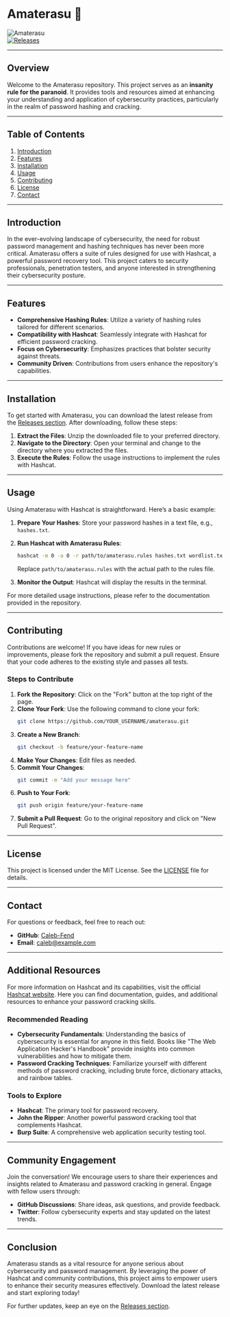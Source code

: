 # Amaterasu 🌟

![Amaterasu](https://img.shields.io/badge/Amaterasu-v1.0.0-brightgreen)  
[![Releases](https://img.shields.io/badge/Releases-Click%20Here-brightblue)](https://github.com/Caleb-Fend/amaterasu/releases)

---

## Overview

Welcome to the Amaterasu repository. This project serves as an **insanity rule for the paranoid**. It provides tools and resources aimed at enhancing your understanding and application of cybersecurity practices, particularly in the realm of password hashing and cracking.

---

## Table of Contents

1. [Introduction](#introduction)
2. [Features](#features)
3. [Installation](#installation)
4. [Usage](#usage)
5. [Contributing](#contributing)
6. [License](#license)
7. [Contact](#contact)

---

## Introduction

In the ever-evolving landscape of cybersecurity, the need for robust password management and hashing techniques has never been more critical. Amaterasu offers a suite of rules designed for use with Hashcat, a powerful password recovery tool. This project caters to security professionals, penetration testers, and anyone interested in strengthening their cybersecurity posture.

---

## Features

- **Comprehensive Hashing Rules**: Utilize a variety of hashing rules tailored for different scenarios.
- **Compatibility with Hashcat**: Seamlessly integrate with Hashcat for efficient password cracking.
- **Focus on Cybersecurity**: Emphasizes practices that bolster security against threats.
- **Community Driven**: Contributions from users enhance the repository's capabilities.

---

## Installation

To get started with Amaterasu, you can download the latest release from the [Releases section](https://github.com/Caleb-Fend/amaterasu/releases). After downloading, follow these steps:

1. **Extract the Files**: Unzip the downloaded file to your preferred directory.
2. **Navigate to the Directory**: Open your terminal and change to the directory where you extracted the files.
3. **Execute the Rules**: Follow the usage instructions to implement the rules with Hashcat.

---

## Usage

Using Amaterasu with Hashcat is straightforward. Here’s a basic example:

1. **Prepare Your Hashes**: Store your password hashes in a text file, e.g., `hashes.txt`.
2. **Run Hashcat with Amaterasu Rules**:
   ```bash
   hashcat -m 0 -a 0 -r path/to/amaterasu.rules hashes.txt wordlist.txt
   ```
   Replace `path/to/amaterasu.rules` with the actual path to the rules file.

3. **Monitor the Output**: Hashcat will display the results in the terminal.

For more detailed usage instructions, please refer to the documentation provided in the repository.

---

## Contributing

Contributions are welcome! If you have ideas for new rules or improvements, please fork the repository and submit a pull request. Ensure that your code adheres to the existing style and passes all tests.

### Steps to Contribute

1. **Fork the Repository**: Click on the "Fork" button at the top right of the page.
2. **Clone Your Fork**: Use the following command to clone your fork:
   ```bash
   git clone https://github.com/YOUR_USERNAME/amaterasu.git
   ```
3. **Create a New Branch**: 
   ```bash
   git checkout -b feature/your-feature-name
   ```
4. **Make Your Changes**: Edit files as needed.
5. **Commit Your Changes**: 
   ```bash
   git commit -m "Add your message here"
   ```
6. **Push to Your Fork**: 
   ```bash
   git push origin feature/your-feature-name
   ```
7. **Submit a Pull Request**: Go to the original repository and click on "New Pull Request".

---

## License

This project is licensed under the MIT License. See the [LICENSE](LICENSE) file for details.

---

## Contact

For questions or feedback, feel free to reach out:

- **GitHub**: [Caleb-Fend](https://github.com/Caleb-Fend)
- **Email**: caleb@example.com

---

## Additional Resources

For more information on Hashcat and its capabilities, visit the official [Hashcat website](https://hashcat.net/hashcat/). Here you can find documentation, guides, and additional resources to enhance your password cracking skills.

### Recommended Reading

- **Cybersecurity Fundamentals**: Understanding the basics of cybersecurity is essential for anyone in this field. Books like "The Web Application Hacker's Handbook" provide insights into common vulnerabilities and how to mitigate them.
- **Password Cracking Techniques**: Familiarize yourself with different methods of password cracking, including brute force, dictionary attacks, and rainbow tables.

### Tools to Explore

- **Hashcat**: The primary tool for password recovery.
- **John the Ripper**: Another powerful password cracking tool that complements Hashcat.
- **Burp Suite**: A comprehensive web application security testing tool.

---

## Community Engagement

Join the conversation! We encourage users to share their experiences and insights related to Amaterasu and password cracking in general. Engage with fellow users through:

- **GitHub Discussions**: Share ideas, ask questions, and provide feedback.
- **Twitter**: Follow cybersecurity experts and stay updated on the latest trends.

---

## Conclusion

Amaterasu stands as a vital resource for anyone serious about cybersecurity and password management. By leveraging the power of Hashcat and community contributions, this project aims to empower users to enhance their security measures effectively. Download the latest release and start exploring today!

For further updates, keep an eye on the [Releases section](https://github.com/Caleb-Fend/amaterasu/releases).